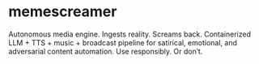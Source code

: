 # memescreamer
Autonomous media engine. Ingests reality. Screams back.  Containerized LLM + TTS + music + broadcast pipeline for satirical, emotional, and adversarial content automation.  Use responsibly. Or don’t.
